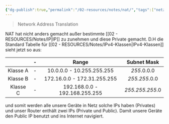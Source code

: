```yaml
---
{"dg-publish":true,"permalink":"/02-resources/notes/nat/","tags":["netzwerk/nat","prüfungsrelevant"],"noteIcon":"","updated":"2024-08-02T05:52:07.460+02:00"}
---
```


> Network Address Translation

NAT hat nicht anders gemacht außer bestimmte [[02 - RESOURCES/Notes/IP\|IP]] zu zunehmen und diese Private gemacht.
D.H die Standard Tabelle für [[02 - RESOURCES/Notes/IPv4-Klassen\|IPv4-Klassen]] sieht jetzt so aus:

|          | -   |             Range             |   Subnet Mask   |
| :------: | --- | :---------------------------: | :-------------: |
| Klasse A | -   |   10.0.0.0 - 10.255.255.255   |   *255*.0.0.0   |
| Klasse B | -   |  172.16.0.0 - 172.31.255.255  |  *255.255*.0.0  |
| Klasse C | -   | 192.168.0.0 - 192.168.255.255 | *255.255.255*.0 |

und somit werden alle unsere Geräte in Netz solche IPs haben (Privates) und unser Router enthält zwei IPs (Private und Public). Damit unsere Geräte den Public IP benutzt und ins Internet navigiert.